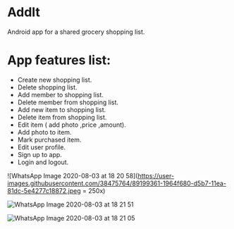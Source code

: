 # AddIt
Android app for a shared grocery shopping list.

# App features list:
* Create new shopping list.
* Delete shopping list.
* Add member to shopping list.
* Delete member from shopping list.
* Add new item to shopping list.
* Delete item from shopping list.
* Edit item ( add photo ,price ,amount).
* Add photo to item.
* Mark purchased item.
* Edit user profile.
* Sign up to app.
* Login and logout.

![WhatsApp Image 2020-08-03 at 18 20 58](https://user-images.githubusercontent.com/38475764/89199361-1964f680-d5b7-11ea-81dc-5e4277c18872.jpeg = 250x)


![WhatsApp Image 2020-08-03 at 18 21 51](https://user-images.githubusercontent.com/38475764/89199641-85475f00-d5b7-11ea-8e4a-22b759e01724.jpeg)

![WhatsApp Image 2020-08-03 at 18 21 05](https://user-images.githubusercontent.com/38475764/89202890-5384c700-d5bc-11ea-963f-306677eb0801.jpeg)
